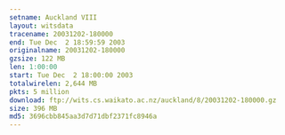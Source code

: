 ```yaml
---
setname: Auckland VIII
layout: witsdata
tracename: 20031202-180000
end: Tue Dec  2 18:59:59 2003
originalname: 20031202-180000
gzsize: 122 MB
len: 1:00:00
start: Tue Dec  2 18:00:00 2003
totalwirelen: 2,644 MB
pkts: 5 million
download: ftp://wits.cs.waikato.ac.nz/auckland/8/20031202-180000.gz
size: 396 MB
md5: 3696cbb845aa3d7d71dbf2371fc8946a
---
```

